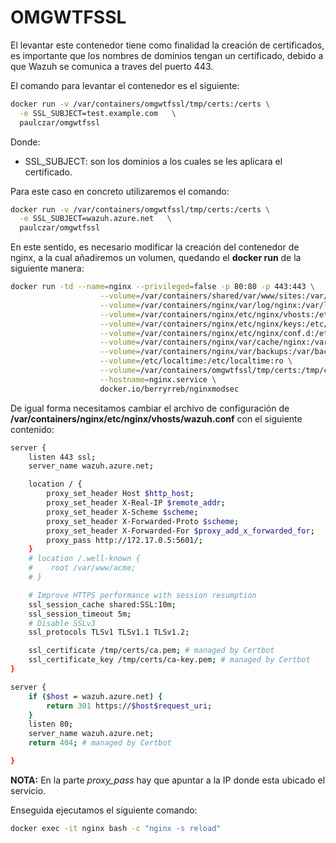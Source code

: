 # OMGWTFSSL
El levantar este contenedor tiene como finalidad la creación de certificados, es importante que los nombres de dominios tengan un certificado, debido a que Wazuh se comunica a traves del puerto 443.

El comando para levantar el contenedor es el siguiente:
```bash
docker run -v /var/containers/omgwtfssl/tmp/certs:/certs \
  -e SSL_SUBJECT=test.example.com   \
  paulczar/omgwtfssl
```

Donde:
* SSL_SUBJECT: son los dominios a los cuales se les aplicara el certificado.

Para este caso en concreto utilizaremos el comando:

```bash
docker run -v /var/containers/omgwtfssl/tmp/certs:/certs \
  -e SSL_SUBJECT=wazuh.azure.net   \
  paulczar/omgwtfssl
```

En este sentido, es necesario modificar la creación del contenedor de nginx, a la cual añadiremos un volumen, quedando el **docker run** de la siguiente manera:

```bash
docker run -td --name=nginx --privileged=false -p 80:80 -p 443:443 \
                    --volume=/var/containers/shared/var/www/sites:/var/www/sites:z \
                    --volume=/var/containers/nginx/var/log/nginx:/var/log/nginx:z \
                    --volume=/var/containers/nginx/etc/nginx/vhosts:/etc/nginx/vhosts:z \
                    --volume=/var/containers/nginx/etc/nginx/keys:/etc/nginx/keys:z \
                    --volume=/var/containers/nginx/etc/nginx/conf.d:/etc/nginx/conf.d:z \
                    --volume=/var/containers/nginx/var/cache/nginx:/var/cache/nginx:z  \
                    --volume=/var/containers/nginx/var/backups:/var/backups:z \
                    --volume=/etc/localtime:/etc/localtime:ro \
                    --volume=/var/containers/omgwtfssl/tmp/certs:/tmp/certs \
                    --hostname=nginx.service \
                    docker.io/berryrreb/nginxmodsec
```

De igual forma necesitamos cambiar el archivo de configuración de **/var/containers/nginx/etc/nginx/vhosts/wazuh.conf** con el siguiente contenido:

```bash
server {
    listen 443 ssl;
    server_name wazuh.azure.net;

    location / {
        proxy_set_header Host $http_host;
        proxy_set_header X-Real-IP $remote_addr;
        proxy_set_header X-Scheme $scheme;
        proxy_set_header X-Forwarded-Proto $scheme;
        proxy_set_header X-Forwarded-For $proxy_add_x_forwarded_for;
        proxy_pass http://172.17.0.5:5601/;
    }
    # location /.well-known {
    #    root /var/www/acme;
    # }

    # Improve HTTPS performance with session resumption
    ssl_session_cache shared:SSL:10m;
    ssl_session_timeout 5m;
    # Disable SSLv3
    ssl_protocols TLSv1 TLSv1.1 TLSv1.2;

    ssl_certificate /tmp/certs/ca.pem; # managed by Certbot
    ssl_certificate_key /tmp/certs/ca-key.pem; # managed by Certbot
}

server {
    if ($host = wazuh.azure.net) {
        return 301 https://$host$request_uri;
    }
    listen 80;
    server_name wazuh.azure.net;
    return 404; # managed by Certbot

}
```
**NOTA:** En la parte *proxy_pass* hay que apuntar a la IP donde esta ubicado el servicio.

Enseguida ejecutamos el siguiente comando:

```bash
docker exec -it nginx bash -c "nginx -s reload"
```
